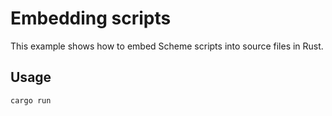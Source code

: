 # Embedding scripts

This example shows how to embed Scheme scripts into source files in Rust.

## Usage

```sh
cargo run
```
